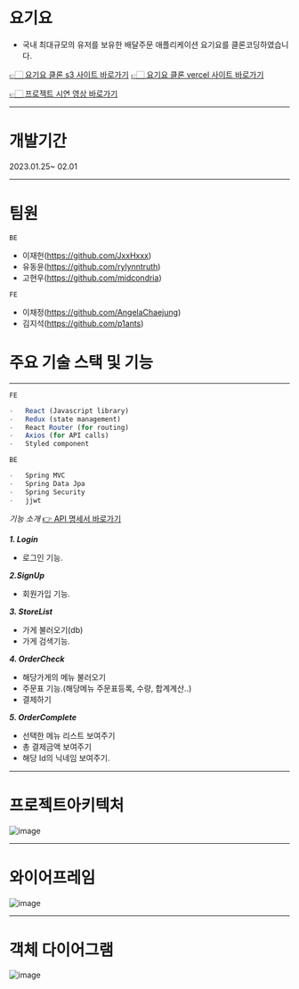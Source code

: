 # 요기요
- 국내 최대규모의 유저를 보유한 배달주문 애플리케이션 요기요를 클론코딩하였습니다.

[👉🏻 요기요 클론 s3 사이트 바로가기](http://chaejung-clonecoding.s3-website.ap-northeast-2.amazonaws.com/)
[👉🏻 요기요 클론 vercel 사이트 바로가기](https://yogiyo-clone-coding-red.vercel.app/)


[👉🏻 프로젝트 시연 영상 바로가기](https://www.youtube.com/watch?v=7OWFItVEiR4)

-----------
# 개발기간
2023.01.25~ 02.01
__________
# 팀원
`BE`
- 이재헌(https://github.com/JxxHxxx)
- 유동윤(https://github.com/rylynntruth)
- 고현우(https://github.com/midcondria)

`FE`
- 이채정(https://github.com/AngelaChaejung)
- 김지석(https://github.com/p1ants)
# 주요 기술 스택 및 기능
_____________
`FE`
```r
-   React (Javascript library)
-   Redux (state management)
-   React Router (for routing)
-   Axios (for API calls)
-   Styled component
```

`BE`
```r
-   Spring MVC
-   Spring Data Jpa
-   Spring Security
-   jjwt
```

_기능 소개_ [👉 API 명세서 바로가기](https://hurricane-legend-9b3.notion.site/API-d95ebf2d1f4c40669973502b59cd9ccd)

___1. Login___  
- 로그인 기능.  

___2.SignUp___  
- 회원가입 기능.  

___3. StoreList___  
- 가게 불러오기(db)  
- 가게 검색기능.  

___4. OrderCheck___  
- 해당가게의 메뉴 불러오기  
- 주문표 기능.(해당메뉴 주문표등록, 수량, 합계계산..)  
- 결제하기  

___5. OrderComplete___  
- 선택한 메뉴 리스트 보여주기  
- 총 결제금액 보여주기  
- 해당 Id의 닉네임 보여주기.  
______________
# 프로젝트아키텍처
![image](https://user-images.githubusercontent.com/86154028/215790154-1deaa310-d061-438f-b194-6b56bf4b711a.png)

___________
# 와이어프레임
![image](https://user-images.githubusercontent.com/86154028/215790225-596b4d99-e663-4732-8e15-b124bfe8e8b7.png)

___________
# 객체 다이어그램
![image](https://user-images.githubusercontent.com/87173870/215795381-f4224e0c-be58-42f5-a22a-433fceba09a9.png)


